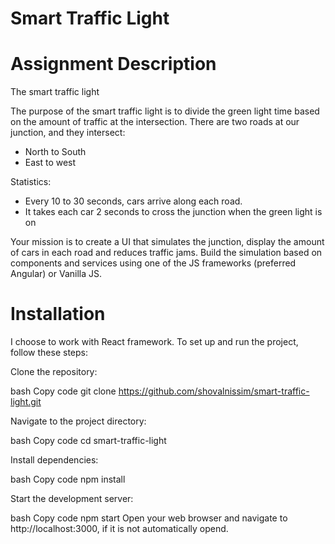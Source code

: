 # Smart Traffic Light

# Assignment Description
The smart traffic light

The purpose of the smart traffic light is to divide the green light time based on the amount of traffic at
the intersection.
There are two roads at our junction, and they intersect:

* North to South
* East to west

Statistics:
* Every 10 to 30 seconds, cars arrive along each road.
* It takes each car 2 seconds to cross the junction when the green light is on

Your mission is to create a UI that simulates the junction, display the amount of cars in each road and
reduces traffic jams. Build the simulation based on components and services using one of the JS
frameworks (preferred Angular) or Vanilla JS.

# Installation

I choose to work with React framework.
To set up and run the project, follow these steps:

Clone the repository:

bash
Copy code
git clone <https://github.com/shovalnissim/smart-traffic-light.git>

Navigate to the project directory:

bash
Copy code
cd smart-traffic-light

Install dependencies:

bash
Copy code
npm install

Start the development server:

bash
Copy code
npm start
Open your web browser and navigate to http://localhost:3000, if it is not automatically opend.